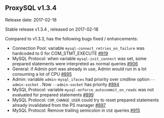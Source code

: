 ## ProxySQL v1.3.4

Release date: 2017-02-18

Stable release v1.3.4 , released on 2017-02-18

Compared to v1.3.3, has the following bugs fixed / enhancements:

* Connection Pool: variable `mysql-connect_retries_on_failure` was hardcoded to 0 for COM_STMT_EXECUTE [#919](../../../../issues/919)
* MySQL Protocol: when variable `mysql-init_connect` was set, some prepared statements were interpreted as normal queries [#906](../../../../issues/906) 
* General: if Admin port was already in use, Admin would run in a lot consuming a lot of CPU [#895](../../../../issues/895)
* Admin: variable `admin-mysql_ifaces` had priority over cmdline option `--admin-socket` . Now `--admin-socket` has priority [#894](../../../../issues/894)
* MySQL Protocol: variable `mysql-enforce_autocommit_on_reads` was not evaluated for prepared statements [#899](../../../../issues/899)
* MySQL Protocol: `COM_CHANGE_USER` could try to reset prepared statements already invalidated from the PS manager [#897](../../../../issues/897)
* MySQL Protocol: Remove trailing semicolon in `USE` queries [#915](../../../../issues/915)
